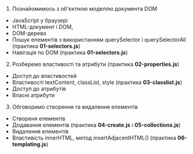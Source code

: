 1. Познайомимось з об'єктною моделлю документа DOM

- JavaScript у браузері
- HTML-документ і DOM,
- DOM-дерево
- Пошук елементів з використанням querySelector і querySelectorAll (практика **01-selectors.js**)
- Навігація по DOM (практика **01-selectors.js**)

2. Розберемо властивості та атрибути (практика **02-properties.js**)

- Доступ до властивостей
- Властивості textContent, classList, style (практика **03-classlist.js**)
- Доступ до атрибутів
- Власні атрибути

3. Обговоримо cтворення та видалення елементів

- Створеня елементів
- Додавання елементів (практика **04-create.js** і **05-collections.js**)
- Видалення елементів
- Властивість innerHTML, метод insertAdjacentHTML() (практика **06-templating.js**)